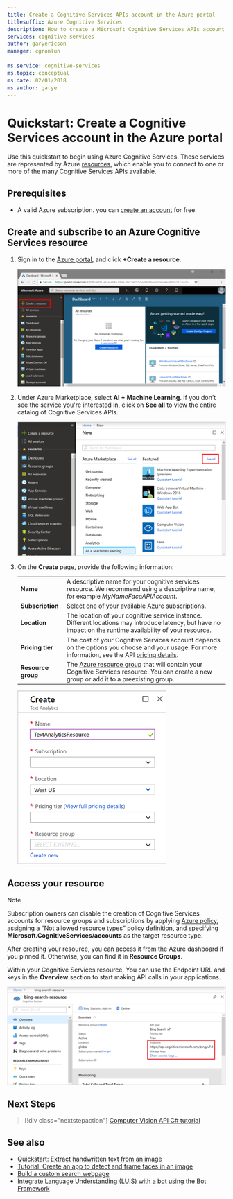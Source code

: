 ```yaml
---
title: Create a Cognitive Services APIs account in the Azure portal
titlesuffix: Azure Cognitive Services
description: How to create a Microsoft Cognitive Services APIs account in the Azure portal.
services: cognitive-services
author: garyericson
manager: cgronlun

ms.service: cognitive-services
ms.topic: conceptual
ms.date: 02/01/2018
ms.author: garye
---
```


# Quickstart: Create a Cognitive Services account in the Azure portal

Use this quickstart to begin using Azure Cognitive Services. These services are represented by Azure [resources](https://docs.microsoft.com/azure/azure-resource-manager/resource-group-portal), which enable you to connect to one or more of the many Cognitive Services APIs available.

## Prerequisites

* A valid Azure subscription. you can [create an account](https://azure.microsoft.com/free/) for free.

## Create and subscribe to an Azure Cognitive Services resource

1. Sign in to the [Azure portal](http://portal.azure.com), and click **+Create a resource**.
    
    ![Select Cognitive Services APIs](media/cognitive-services-apis-create-account/azurePortalScreen.png)

2. Under Azure Marketplace, select **AI + Machine Learning**. If you don't see the service you're interested in, click on **See all** to view the entire catalog of Cognitive Services APIs.

    ![Select Cognitive Services APIs](media/cognitive-services-apis-create-account/azureMarketplace.png)

3. On the **Create** page, provide the following information:

    |    |    |
    |--|--|
    | **Name** | A descriptive name for your cognitive services resource. We recommend using a descriptive name, for example *MyNameFaceAPIAccount*. |
    | **Subscription** | Select one of your available Azure subscriptions. |
    | **Location** | The location of your cognitive service instance. Different locations may introduce latency, but have no impact on the runtime availability of your resource. |
    | **Pricing tier** | The cost of your Cognitive Services account depends on the options you choose and your usage. For more information, see the API [pricing details](https://azure.microsoft.com/pricing/details/cognitive-services/).
    | **Resource group** | The [Azure resource group](https://docs.microsoft.com/azure/architecture/cloud-adoption/getting-started/azure-resource-access#what-is-an-azure-resource-group) that will contain your Cognitive Services resource. You can create a new group or add it to a preexisting group. |

    ![Resource creation screen](media/cognitive-services-apis-create-account/resource_create_screen.png)

## Access your resource 

> [!NOTE]
> Subscription owners can disable the creation of Cognitive Services accounts for resource groups and subscriptions by applying [Azure policy](https://docs.microsoft.com/azure/governance/policy/overview#policy-definition), assigning a “Not allowed resource types” policy definition, and specifying **Microsoft.CognitiveServices/accounts** as the target resource type.

After creating your resource, you can access it from the Azure dashboard if you pinned it. Otherwise, you can find it in **Resource Groups**.

Within your Cognitive Services resource, You can use the Endpoint URL and keys in the **Overview** section to start making API calls in your applications.

![Resources screen](media/cognitive-services-apis-create-account/resourceScreen.png)

## Next Steps

> [!div class="nextstepaction"]
> [Computer Vision API C# tutorial](https://docs.microsoft.com/azure/cognitive-services/computer-vision/tutorials/csharptutorial)

## See also

* [Quickstart: Extract handwritten text from an image](https://docs.microsoft.com/azure/cognitive-services/computer-vision/quickstarts/csharp-hand-text)
* [Tutorial: Create an app to detect and frame faces in an image](https://docs.microsoft.com/azure/cognitive-services/Face/Tutorials/FaceAPIinCSharpTutorial)
* [Build a custom search webpage](https://docs.microsoft.com/azure/cognitive-services/bing-custom-search/tutorials/custom-search-web-page)
* [Integrate Language Understanding (LUIS) with a bot using the Bot Framework](https://docs.microsoft.com/azure/cognitive-services/luis/luis-nodejs-tutorial-build-bot-framework-sample)
